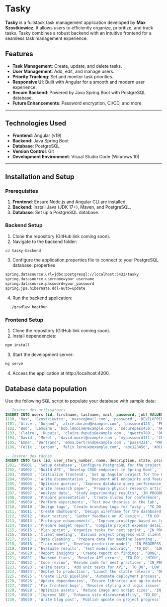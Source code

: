# Tasky

**Tasky** is a fullstack task management application developed by **Max Szostkiewicz**. It allows users to efficiently organize, prioritize, and track tasks. Tasky combines a robust backend with an intuitive frontend for a seamless task management experience.

## Features

- **Task Management**: Create, update, and delete tasks.
- **User Management**: Add, edit, and manage users.
- **Priority Tracking**: Set and monitor task priorities.
- **Responsive UI**: Built with Angular for a smooth and modern user experience.
- **Secure Backend**: Powered by Java Spring Boot with PostgreSQL database.
- **Future Enhancements**: Password encryption, CI/CD, and more.

---

## Technologies Used

- **Frontend**: Angular (v19)
- **Backend**: Java Spring Boot
- **Database**: PostgreSQL
- **Version Control**: Git
- **Development Environment**: Visual Studio Code (Windows 10)

---

## Installation and Setup

### Prerequisites

1. **Frontend**: Ensure Node.js and Angular CLI are installed.
2. **Backend**: Install Java (JDK 17+), Maven, and PostgreSQL.
3. **Database**: Set up a PostgreSQL database.

### Backend Setup

1. Clone the repository (GitHub link coming soon).
2. Navigate to the backend folder:

```bash
cd tasky-backend
```

3. Configure the application.properties file to connect to your PostgreSQL database:
   properties

```bash
spring.datasource.url=jdbc:postgresql://localhost:5432/tasky
spring.datasource.username=your_username
spring.datasource.password=your_password
spring.jpa.hibernate.ddl-auto=update
```

4. Run the backend application:

```bash
  ./gradlew bootRun
```

### Frontend Setup

1. Clone the repository (GitHub link coming soon).
2. Install dependencies:

```bash
npm install
```

3. Start the development server:

```bash
ng serve
```

4. Access the application at http://localhost:4200.

## Database data population

Use the following SQL script to populate your database with sample data:

```sql
-- Insérer des utilisateurs
INSERT INTO users (id, firstname, lastname, mail, password, job) VALUES
(100, 'Max', 'Szostkiewicz', 'maxszo@mail.com', 'password', 'DEVELOPPEUR'),
(101, 'Alice', 'Durand', 'alice.durand@example.com', 'password123', 'PRODUCT_OWNER'),
(102, 'Bob', 'Lemoine', 'bob.lemoine@example.com', 'securepass456', 'ARCHITECTE_INFRA'),
(103, 'Claire', 'Dupuis', 'claire.dupuis@example.com', 'qwerty789', 'DEVOPS'),
(104, 'David', 'Morel', 'david.morel@example.com', 'mypassword111', 'CHEF_DE_PROJET'),
(105, 'Emma', 'Bertrand', 'emma.bertrand@example.com', 'pass4321', 'PRODUCT_OWNER'),
(106, 'Felix', 'Leroux', 'felix.leroux@example.com', 'abc123456', 'ARCHITECTE_INFRA');

-- Insérer des tâches
INSERT INTO task (id, user_story_number, name, description, state, priority, users_id) VALUES
(201, 'US001', 'Setup database', 'Configure PostgreSQL for the project', 'DONE', 'HIGH', 101),
(202, 'US002', 'Build API', 'Develop CRUD endpoints in Spring Boot', 'IN_PROGRESS', 'HIGH', 101),
(203, 'US003', 'Initialize frontend', 'Set up Angular project for the UI', 'TO_DO', 'MEDIUM', 101),
(204, 'US004', 'Write documentation', 'Document API endpoints and features', 'TO_DO', 'LOW', 101),
(205, 'US005', 'Optimize queries', 'Improve database query performance', 'IN_PROGRESS', 'HIGH', 101),
(206, 'US006', 'Write research paper', 'Prepare physics research article', 'DONE', 'HIGH', 102),
(207, 'US007', 'Analyze data', 'Study experimental results', 'IN_PROGRESS', 'MEDIUM', 102),
(208, 'US008', 'Prepare presentation', 'Create slides for conference', 'TO_DO', 'LOW', 102),
(209, 'US009', 'Perform experiments', 'Test new theories in the lab', 'DONE', 'MEDIUM', 102),
(210, 'US010', 'Design logo', 'Create branding logo for Tasky', 'TO_DO', 'HIGH', 103),
(211, 'US011', 'Create dashboard', 'Design wireframe for the dashboard', 'IN_PROGRESS', 'MEDIUM', 103),
(212, 'US012', 'User testing', 'Gather feedback on UI design', 'TO_DO', 'LOW', 103),
(213, 'US013', 'Prototype enhancements', 'Improve prototype based on feedback', 'DONE', 'HIGH', 103),
(214, 'US014', 'Prepare budget report', 'Compile project expense details', 'TO_DO', 'LOW', 104),
(215, 'US015', 'Plan sprint', 'Organize tasks for next sprint', 'IN_PROGRESS', 'MEDIUM', 104),
(216, 'US016', 'Client meeting', 'Discuss project progress with client', 'DONE', 'HIGH', 104),
(217, 'US017', 'Data cleaning', 'Prepare data for machine learning', 'TO_DO', 'MEDIUM', 105),
(218, 'US018', 'Train model', 'Develop predictive model', 'IN_PROGRESS', 'HIGH', 105),
(219, 'US019', 'Evaluate results', 'Test model accuracy', 'TO_DO', 'LOW', 105),
(220, 'US020', 'Report insights', 'Create report on findings', 'DONE', 'HIGH', 105),
(221, 'US021', 'Backend fixes', 'Resolve API errors', 'TO_DO', 'HIGH', 106),
(222, 'US022', 'Code review', 'Review code for best practices', 'IN_PROGRESS', 'MEDIUM', 106),
(223, 'US023', 'Write tests', 'Add unit tests for API', 'TO_DO', 'LOW', 106),
(224, 'US024', 'Deploy to production', 'Launch the stable release', 'DONE', 'HIGH', 106),
(225, 'US025', 'Create CI/CD pipeline', 'Automate deployment process', 'TO_DO', 'MEDIUM', 106),
(226, 'US026', 'Update dependencies', 'Ensure libraries are up-to-date', 'DONE', 'MEDIUM', 101),
(227, 'US027', 'Fix frontend bugs', 'Resolve styling and logic issues', 'TO_DO', 'HIGH', 103),
(228, 'US028', 'Optimize assets', 'Reduce image and script sizes', 'IN_PROGRESS', 'LOW', 104),
(229, 'US029', 'Improve SEO', 'Enhance site discoverability', 'TO_DO', 'MEDIUM', 105),
(230, 'US030', 'Write blog post', 'Publish update on project progress', 'DONE', 'LOW', 102);
```
